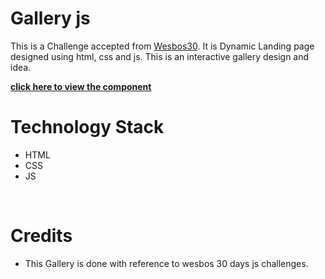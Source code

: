 # Gallery js

This is a Challenge accepted from [Wesbos30](https://www.youtube.com/watch?v=9eif30i26jg&list=PLu8EoSxDXHP6CGK4YVJhL_VWetA865GOH&index=5). It is Dynamic Landing page designed using html, css and js. This is an interactive gallery design and idea.

[**click here to view the component**](https://harishkumaaran.github.io/Clock/)
&nbsp;


# Technology Stack
- HTML
- CSS
- JS

&nbsp;

# Credits
- This Gallery is done with reference to wesbos 30 days js challenges.
